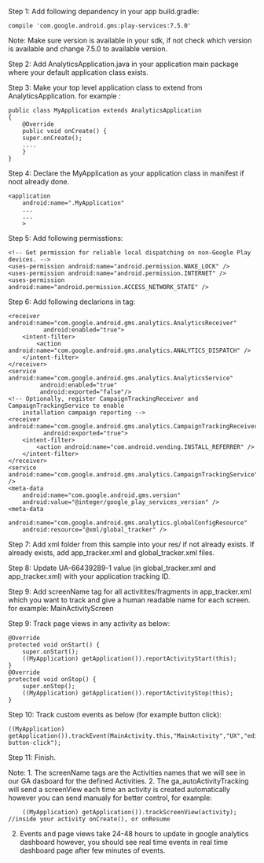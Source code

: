 Step 1: Add following depandency in your app build.gradle:
    
    compile 'com.google.android.gms:play-services:7.5.0'
Note: Make sure version is available in your sdk, if not check which version is available and change 7.5.0 to available version.

Step 2: Add AnalyticsApplication.java in your application main package where your default application class exists.

Step 3: Make your top level application class to extend from AnalyticsApplication. for example :
    
    public class MyApplication extends AnalyticsApplication
    {
        @Override
        public void onCreate() {
        super.onCreate();
        ....
        }
    }

Step 4: Declare the MyApplication as your application class in manifest if noot already done.
   
    <application
        android:name=".MyApplication"
        ...
        ...
        >
Step 5: Add following permisstions:
  
    <!-- Get permission for reliable local dispatching on non-Google Play devices. -->
    <uses-permission android:name="android.permission.WAKE_LOCK" />
    <uses-permission android:name="android.permission.INTERNET" />
    <uses-permission android:name="android.permission.ACCESS_NETWORK_STATE" />

Step 6: Add following declarions in <application> tag:
   
    <receiver android:name="com.google.android.gms.analytics.AnalyticsReceiver"
              android:enabled="true">
        <intent-filter>
            <action android:name="com.google.android.gms.analytics.ANALYTICS_DISPATCH" />
        </intent-filter>
    </receiver>
    <service android:name="com.google.android.gms.analytics.AnalyticsService"
             android:enabled="true"
             android:exported="false"/>
    <!-- Optionally, register CampaignTrackingReceiver and CampaignTrackingService to enable
        installation campaign reporting -->
    <receiver android:name="com.google.android.gms.analytics.CampaignTrackingReceiver"
              android:exported="true">
        <intent-filter>
            <action android:name="com.android.vending.INSTALL_REFERRER" />
        </intent-filter>
    </receiver>
    <service android:name="com.google.android.gms.analytics.CampaignTrackingService" />
    <meta-data
        android:name="com.google.android.gms.version"
        android:value="@integer/google_play_services_version" />
    <meta-data
        android:name="com.google.android.gms.analytics.globalConfigResource"
        android:resource="@xml/global_tracker" />

Step 7: Add xml folder from this sample into your res/ if not already exists. If already exists, add app_tracker.xml and global_tracker.xml files.

Step 8: Update  <string name="ga_trackingId">UA-66439289-1</string> value (in global_tracker.xml and app_tracker.xml) with your application tracking ID.

Step 9: Add screenName tag for all activitites/fragments in app_tracker.xml which you want to track and give a human readable name for each screen. for example:
<screenName name="com.unikve.googleanalyticssample.MainActivity">MainActivityScreen</screenName>

Step 9: Track page views in any activity as below:
   
    @Override
    protected void onStart() {
        super.onStart();
        ((MyApplication) getApplication()).reportActivityStart(this);
    }
    @Override
    protected void onStop() {
        super.onStop();
        ((MyApplication) getApplication()).reportActivityStop(this);
    }

Step 10: Track custom events as below (for example button click):
   
    ((MyApplication) getApplication()).trackEvent(MainActivity.this,"MainActivity","UX","editprofile-button-click");

Step 11: Finish. 

Note: 1. The screenName tags are the Activities names that we will see in our GA dasboard for the defined Activities.
2. The ga_autoActivityTracking will send a screenView each time an activity is created automatically however you can send manualy for better control, for example:
 
        ((MyApplication) getApplication()).trackScreenView(activity); //inside your activity onCreate(), or onResume
 
2. Events and page views take 24-48 hours to update in google analytics dashboard however, you should see real time events in real time dashboard page after few minutes of events.